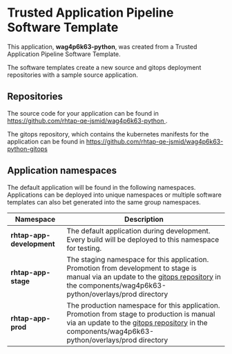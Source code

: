 # Trusted Application Pipeline Software Template

This application, **wag4p6k63-python**, was created from a Trusted Application Pipeline Software Template.

The software templates create a new source and gitops deployment repositories with a sample source application. 

## Repositories

The source code for your application can be found in [https://github.com/rhtap-qe-jsmid/wag4p6k63-python ](https://github.com/rhtap-qe-jsmid/wag4p6k63-python ).
 
The gitops repository, which contains the kubernetes manifests for the application can be found in 
[https://github.com/rhtap-qe-jsmid/wag4p6k63-python-gitops ](https://github.com/rhtap-qe-jsmid/wag4p6k63-python-gitops ) 

## Application namespaces 

The default application will be found in the following namespaces. Applications can be deployed into unique namespaces or multiple software templates can also bet generated into the same group namespaces.  

|  Namespace   |  Description   |  
| -------- | -------- |   
| **rhtap-app-development** | The default application during development. Every build will be deployed to this namespace for testing. | 
| **rhtap-app-stage** | The staging namespace for this application. Promotion from development to stage is manual via an update to the [gitops repository](https://github.com/rhtap-qe-jsmid/wag4p6k63-python-gitops ) in the components/wag4p6k63-python/overlays/prod directory |  
| **rhtap-app-prod** | The production namespace for this application. Promotion from stage to production is manual via an update to the [gitops repository](https://github.com/rhtap-qe-jsmid/wag4p6k63-python-gitops ) in the components/wag4p6k63-python/overlays/prod directory | 